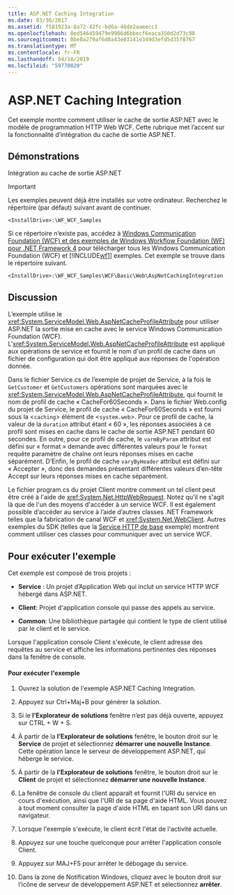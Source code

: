 ```yaml
---
title: ASP.NET Caching Integration
ms.date: 03/30/2017
ms.assetid: f581923a-8a72-42fc-bd6a-46de2aaeecc1
ms.openlocfilehash: 8ed546459479e9986d6bbecf6eaca350d2d73c98
ms.sourcegitcommit: 0be8a279af6d8a43e03141e349d3efd5d35f8767
ms.translationtype: MT
ms.contentlocale: fr-FR
ms.lasthandoff: 04/18/2019
ms.locfileid: "59770020"
---
```

# <a name="aspnet-caching-integration"></a>ASP.NET Caching Integration
Cet exemple montre comment utiliser le cache de sortie ASP.NET avec le modèle de programmation HTTP Web WCF. Cette rubrique met l’accent sur la fonctionnalité d’intégration du cache de sortie ASP.NET.  
  
## <a name="demonstrates"></a>Démonstrations  
 Intégration au cache de sortie ASP.NET  
  
> [!IMPORTANT]
>  Les exemples peuvent déjà être installés sur votre ordinateur. Recherchez le répertoire (par défaut) suivant avant de continuer.  
>   
>  `<InstallDrive>:\WF_WCF_Samples`  
>   
>  Si ce répertoire n’existe pas, accédez à [Windows Communication Foundation (WCF) et des exemples de Windows Workflow Foundation (WF) pour .NET Framework 4](https://go.microsoft.com/fwlink/?LinkId=150780) pour télécharger tous les Windows Communication Foundation (WCF) et [!INCLUDE[wf1](../../../../includes/wf1-md.md)] exemples. Cet exemple se trouve dans le répertoire suivant.  
>   
>  `<InstallDrive>:\WF_WCF_Samples\WCF\Basic\Web\AspNetCachingIntegration`  
  
## <a name="discussion"></a>Discussion  
 L’exemple utilise le <xref:System.ServiceModel.Web.AspNetCacheProfileAttribute> pour utiliser ASP.NET la sortie mise en cache avec le service Windows Communication Foundation (WCF). L'<xref:System.ServiceModel.Web.AspNetCacheProfileAttribute> est appliqué aux opérations de service et fournit le nom d'un profil de cache dans un fichier de configuration qui doit être appliqué aux réponses de l'opération donnée.  
  
 Dans le fichier Service.cs de l’exemple de projet de Service, à la fois le `GetCustomer` et `GetCustomers` opérations sont marquées avec le <xref:System.ServiceModel.Web.AspNetCacheProfileAttribute>, qui fournit le nom de profil de cache « CacheFor60Seconds ». Dans le fichier Web.config du projet de Service, le profil de cache « CacheFor60Seconds » est fourni sous la <`caching`> élément de <`system.web`>. Pour ce profil de cache, la valeur de la `duration` attribut étant « 60 », les réponses associées à ce profil sont mises en cache dans le cache de sortie ASP.NET pendant 60 secondes. En outre, pour ce profil de cache, le `varmByParam` attribut est défini sur « format » demande avec différentes valeurs pour le `format` requête paramètre de chaîne ont leurs réponses mises en cache séparément. D’Enfin, le profil de cache `varyByHeader` attribut est défini sur « Accepter », donc des demandes présentant différentes valeurs d’en-tête Accept sur leurs réponses mises en cache séparément.  
  
 Le fichier program.cs du projet Client montre comment un tel client peut être créé à l'aide de <xref:System.Net.HttpWebRequest>. Notez qu'il ne s'agit là que de l'un des moyens d'accéder à un service WCF. Il est également possible d’accéder au service à l’aide d’autres classes .NET Framework telles que la fabrication de canal WCF et <xref:System.Net.WebClient>. Autres exemples du SDK (telles que la [Service HTTP de base](../../../../docs/framework/wcf/samples/basic-http-service.md) exemple) montrent comment utiliser ces classes pour communiquer avec un service WCF.  
  
## <a name="to-run-the-sample"></a>Pour exécuter l'exemple  
 Cet exemple est composé de trois projets :  
  
-   **Service** : Un projet d’Application Web qui inclut un service HTTP WCF hébergé dans ASP.NET.  
  
-   **Client**: Projet d'application console qui passe des appels au service.  
  
-   **Common**: Une bibliothèque partagée qui contient le type de client utilisé par le client et le service.  
  
 Lorsque l'application console Client s'exécute, le client adresse des requêtes au service et affiche les informations pertinentes des réponses dans la fenêtre de console.  
  
#### <a name="to-run-the-sample"></a>Pour exécuter l'exemple  
  
1. Ouvrez la solution de l'exemple ASP.NET Caching Integration.  
  
2. Appuyez sur Ctrl+Maj+B pour générer la solution.  
  
3. Si le **l’Explorateur de solutions** fenêtre n’est pas déjà ouverte, appuyez sur CTRL + W + S.  
  
4. À partir de la **l’Explorateur de solutions** fenêtre, le bouton droit sur le **Service** de projet et sélectionnez **démarrer une nouvelle Instance**. Cette opération lance le serveur de développement ASP.NET, qui héberge le service.  
  
5. À partir de la **l’Explorateur de solutions** fenêtre, le bouton droit sur le **Client** de projet et sélectionnez **démarrer une nouvelle Instance**.  
  
6. La fenêtre de console du client apparaît et fournit l'URI du service en cours d'exécution, ainsi que l'URI de sa page d'aide HTML. Vous pouvez à tout moment consulter la page d'aide HTML en tapant son URI dans un navigateur.  
  
7. Lorsque l'exemple s'exécute, le client écrit l'état de l'activité actuelle.  
  
8. Appuyez sur une touche quelconque pour arrêter l'application console Client.  
  
9. Appuyez sur MAJ+F5 pour arrêter le débogage du service.  
  
10. Dans la zone de Notification Windows, cliquez avec le bouton droit sur l’icône de serveur de développement ASP.NET et sélectionnez **arrêter**.
